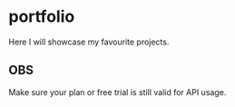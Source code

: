 # portfolio

Here I will showcase my favourite projects.

## OBS
Make sure your plan or free trial is still valid for API usage. 
